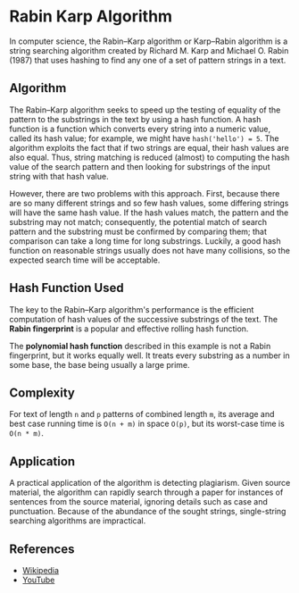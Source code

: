 # Rabin Karp Algorithm

In computer science, the Rabin–Karp algorithm or Karp–Rabin algorithm 
is a string searching algorithm created by Richard M. Karp and 
Michael O. Rabin (1987) that uses hashing to find any one of a set 
of pattern strings in a text. 

## Algorithm

The Rabin–Karp algorithm seeks to speed up the testing of equality of 
the pattern to the substrings in the text by using a hash function. A 
hash function is a function which converts every string into a numeric 
value, called its hash value; for example, we might 
have `hash('hello') = 5`. The algorithm exploits the fact 
that if two strings are equal, their hash values are also equal. Thus,
string matching is reduced (almost) to computing the hash value of the
search pattern and then looking for substrings of the input string with
that hash value.

However, there are two problems with this approach. First, because there
are so many different strings and so few hash values, some differing
strings will have the same hash value. If the hash values match, the
pattern and the substring may not match; consequently, the potential
match of search pattern and the substring must be confirmed by comparing
them; that comparison can take a long time for long substrings.
Luckily, a good hash function on reasonable strings usually does not
have many collisions, so the expected search time will be acceptable.

## Hash Function Used

The key to the Rabin–Karp algorithm's performance is the efficient computation 
of hash values of the successive substrings of the text.
The **Rabin fingerprint** is a popular and effective rolling hash function.

The **polynomial hash function** described in this example is not a Rabin 
fingerprint, but it works equally well. It treats every substring as a 
number in some base, the base being usually a large prime.

## Complexity

For text of length `n` and `p` patterns of combined length `m`, its average 
and best case running time is `O(n + m)` in space `O(p)`, but its 
worst-case time is `O(n * m)`. 

## Application

A practical application of the algorithm is detecting plagiarism. 
Given source material, the algorithm can rapidly search through a paper 
for instances of sentences from the source material, ignoring details 
such as case and punctuation. Because of the abundance of the sought 
strings, single-string searching algorithms are impractical.

## References

- [Wikipedia](https://en.wikipedia.org/wiki/Rabin%E2%80%93Karp_algorithm)
- [YouTube](https://www.youtube.com/watch?v=H4VrKHVG5qI&list=PLLXdhg_r2hKA7DPDsunoDZ-Z769jWn4R8)
